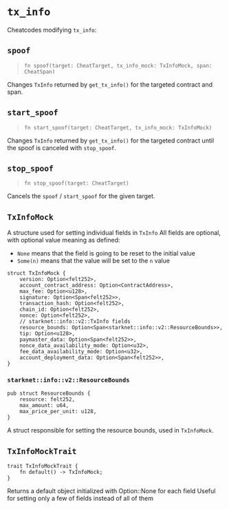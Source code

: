 # `tx_info`

Cheatcodes modifying `tx_info`:

## `spoof`

> `fn spoof(target: CheatTarget, tx_info_mock: TxInfoMock, span: CheatSpan)`

Changes `TxInfo` returned by `get_tx_info()` for the targeted contract and span.

## `start_spoof`

> `fn start_spoof(target: CheatTarget, tx_info_mock: TxInfoMock)`

Changes `TxInfo` returned by `get_tx_info()` for the targeted contract until the spoof is canceled with `stop_spoof`.

## `stop_spoof`

> `fn stop_spoof(target: CheatTarget)`

Cancels the `spoof` / `start_spoof` for the given target.


## `TxInfoMock` 

A structure used for setting individual fields in `TxInfo`
All fields are optional, with optional value meaning as defined:
- `None` means that the field is going to be reset to the initial value
- `Some(n)` means that the value will be set to the `n` value
```
struct TxInfoMock {
    version: Option<felt252>,
    account_contract_address: Option<ContractAddress>,
    max_fee: Option<u128>,
    signature: Option<Span<felt252>>,
    transaction_hash: Option<felt252>,
    chain_id: Option<felt252>,
    nonce: Option<felt252>,
    // starknet::info::v2::TxInfo fields
    resource_bounds: Option<Span<starknet::info::v2::ResourceBounds>>,
    tip: Option<u128>,
    paymaster_data: Option<Span<felt252>>,
    nonce_data_availability_mode: Option<u32>,
    fee_data_availability_mode: Option<u32>,
    account_deployment_data: Option<Span<felt252>>,
}
```

### `starknet::info::v2::ResourceBounds`
```
pub struct ResourceBounds {
    resource: felt252,
    max_amount: u64,
    max_price_per_unit: u128,
}
```
A struct responsible for setting the resource bounds, used in `TxInfoMock`.

## `TxInfoMockTrait`
```
trait TxInfoMockTrait {
    fn default() -> TxInfoMock;
}
```

Returns a default object initialized with Option::None for each field
Useful for setting only a few of fields instead of all of them